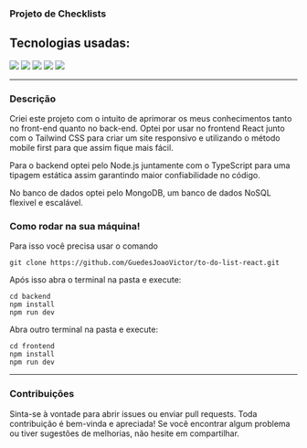 ### Projeto de Checklists

## Tecnologias usadas: 

<img style="display: inline" src="https://img.shields.io/badge/Node.js-43853D?style=for-the-badge&logo=node.js&logoColor=white">
<img style="display: inline" src="https://img.shields.io/badge/TypeScript-007ACC?style=for-the-badge&logo=typescript&logoColor=white">
<img style="display: inline" src="https://img.shields.io/badge/React-20232A?style=for-the-badge&logo=react&logoColor=61DAFB">
<img style="display: inline" src="	https://img.shields.io/badge/Tailwind_CSS-38B2AC?style=for-the-badge&logo=tailwind-css&logoColor=white">
<img style="display: inline" src="https://img.shields.io/badge/MongoDB-4EA94B?style=for-the-badge&logo=mongodb&logoColor=white">
<hr>

### Descrição
<p>Criei este projeto com o intuito de aprimorar os meus conhecimentos tanto no front-end quanto no back-end.
Optei por usar no frontend React junto com o Tailwind CSS para criar um site responsivo e utilizando o método mobile first para que assim fique mais fácil.</p> 
<p>Para o backend optei pelo Node.js juntamente com o TypeScript para uma tipagem estática assim garantindo maior confiabilidade no código.</p> 
<p>No banco de dados optei pelo MongoDB, um banco de dados NoSQL flexivel e escalável.</p>

### Como rodar na sua máquina!

<p>Para isso você precisa usar o comando</p>


```
git clone https://github.com/GuedesJoaoVictor/to-do-list-react.git

```

<p>Após isso abra o terminal na pasta e execute:</p>

```
cd backend
npm install
npm run dev
```
<p>Abra outro terminal na pasta e execute:</p>

```
cd frontend
npm install
npm run dev
```

<hr>

### Contribuições
Sinta-se à vontade para abrir issues ou enviar pull requests. Toda contribuição é bem-vinda e apreciada! Se você encontrar algum problema ou tiver sugestões de melhorias, não hesite em compartilhar.

